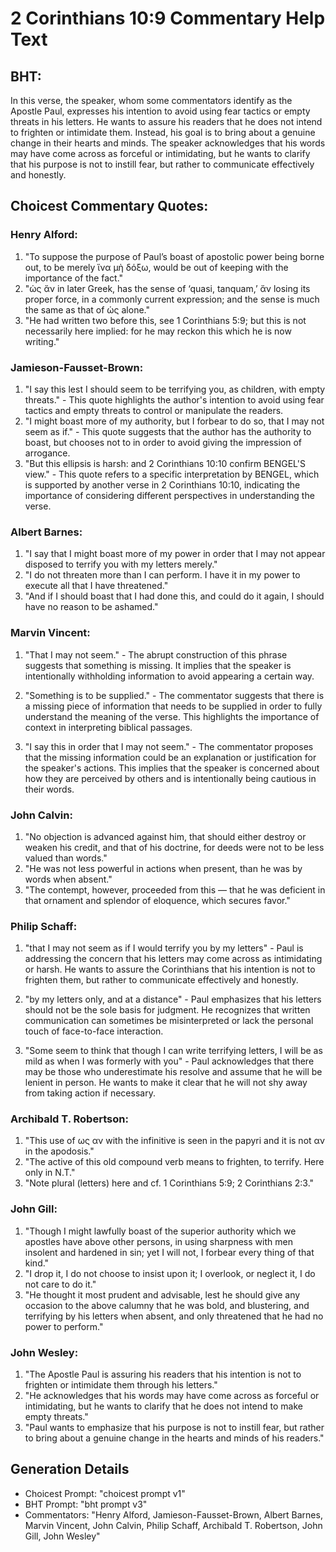 # 2 Corinthians 10:9 Commentary Help Text

## BHT:
In this verse, the speaker, whom some commentators identify as the Apostle Paul, expresses his intention to avoid using fear tactics or empty threats in his letters. He wants to assure his readers that he does not intend to frighten or intimidate them. Instead, his goal is to bring about a genuine change in their hearts and minds. The speaker acknowledges that his words may have come across as forceful or intimidating, but he wants to clarify that his purpose is not to instill fear, but rather to communicate effectively and honestly.

## Choicest Commentary Quotes:
### Henry Alford:
1. "To suppose the purpose of Paul’s boast of apostolic power being borne out, to be merely ἵνα μὴ δόξω, would be out of keeping with the importance of the fact."
2. "ὡς ἄν in later Greek, has the sense of ‘quasi, tanquam,’ ἄν losing its proper force, in a commonly current expression; and the sense is much the same as that of ὡς alone."
3. "He had written two before this, see 1 Corinthians 5:9; but this is not necessarily here implied: for he may reckon this which he is now writing."

### Jamieson-Fausset-Brown:
1. "I say this lest I should seem to be terrifying you, as children, with empty threats." - This quote highlights the author's intention to avoid using fear tactics and empty threats to control or manipulate the readers.
2. "I might boast more of my authority, but I forbear to do so, that I may not seem as if." - This quote suggests that the author has the authority to boast, but chooses not to in order to avoid giving the impression of arrogance.
3. "But this ellipsis is harsh: and 2 Corinthians 10:10 confirm BENGEL'S view." - This quote refers to a specific interpretation by BENGEL, which is supported by another verse in 2 Corinthians 10:10, indicating the importance of considering different perspectives in understanding the verse.

### Albert Barnes:
1. "I say that I might boast more of my power in order that I may not appear disposed to terrify you with my letters merely."
2. "I do not threaten more than I can perform. I have it in my power to execute all that I have threatened."
3. "And if I should boast that I had done this, and could do it again, I should have no reason to be ashamed."

### Marvin Vincent:
1. "That I may not seem." - The abrupt construction of this phrase suggests that something is missing. It implies that the speaker is intentionally withholding information to avoid appearing a certain way.

2. "Something is to be supplied." - The commentator suggests that there is a missing piece of information that needs to be supplied in order to fully understand the meaning of the verse. This highlights the importance of context in interpreting biblical passages.

3. "I say this in order that I may not seem." - The commentator proposes that the missing information could be an explanation or justification for the speaker's actions. This implies that the speaker is concerned about how they are perceived by others and is intentionally being cautious in their words.

### John Calvin:
1. "No objection is advanced against him, that should either destroy or weaken his credit, and that of his doctrine, for deeds were not to be less valued than words."
2. "He was not less powerful in actions when present, than he was by words when absent."
3. "The contempt, however, proceeded from this — that he was deficient in that ornament and splendor of eloquence, which secures favor."

### Philip Schaff:
1. "that I may not seem as if I would terrify you by my letters" - Paul is addressing the concern that his letters may come across as intimidating or harsh. He wants to assure the Corinthians that his intention is not to frighten them, but rather to communicate effectively and honestly. 

2. "by my letters only, and at a distance" - Paul emphasizes that his letters should not be the sole basis for judgment. He recognizes that written communication can sometimes be misinterpreted or lack the personal touch of face-to-face interaction. 

3. "Some seem to think that though I can write terrifying letters, I will be as mild as when I was formerly with you" - Paul acknowledges that there may be those who underestimate his resolve and assume that he will be lenient in person. He wants to make it clear that he will not shy away from taking action if necessary.

### Archibald T. Robertson:
1. "This use of ως αν with the infinitive is seen in the papyri and it is not αν in the apodosis." 
2. "The active of this old compound verb means to frighten, to terrify. Here only in N.T."
3. "Note plural (letters) here and cf. 1 Corinthians 5:9; 2 Corinthians 2:3."

### John Gill:
1. "Though I might lawfully boast of the superior authority which we apostles have above other persons, in using sharpness with men insolent and hardened in sin; yet I will not, I forbear every thing of that kind."
2. "I drop it, I do not choose to insist upon it; I overlook, or neglect it, I do not care to do it."
3. "He thought it most prudent and advisable, lest he should give any occasion to the above calumny that he was bold, and blustering, and terrifying by his letters when absent, and only threatened that he had no power to perform."

### John Wesley:
1. "The Apostle Paul is assuring his readers that his intention is not to frighten or intimidate them through his letters."
2. "He acknowledges that his words may have come across as forceful or intimidating, but he wants to clarify that he does not intend to make empty threats."
3. "Paul wants to emphasize that his purpose is not to instill fear, but rather to bring about a genuine change in the hearts and minds of his readers."


## Generation Details
- Choicest Prompt: "choicest prompt v1"
- BHT Prompt: "bht prompt v3"
- Commentators: "Henry Alford, Jamieson-Fausset-Brown, Albert Barnes, Marvin Vincent, John Calvin, Philip Schaff, Archibald T. Robertson, John Gill, John Wesley"
